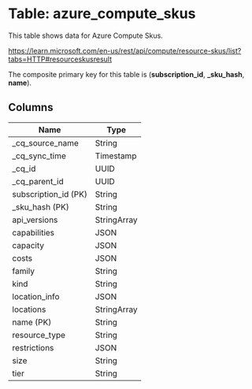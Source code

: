 # Table: azure_compute_skus

This table shows data for Azure Compute Skus.

https://learn.microsoft.com/en-us/rest/api/compute/resource-skus/list?tabs=HTTP#resourceskusresult

The composite primary key for this table is (**subscription_id**, **_sku_hash**, **name**).

## Columns

| Name          | Type          |
| ------------- | ------------- |
|_cq_source_name|String|
|_cq_sync_time|Timestamp|
|_cq_id|UUID|
|_cq_parent_id|UUID|
|subscription_id (PK)|String|
|_sku_hash (PK)|String|
|api_versions|StringArray|
|capabilities|JSON|
|capacity|JSON|
|costs|JSON|
|family|String|
|kind|String|
|location_info|JSON|
|locations|StringArray|
|name (PK)|String|
|resource_type|String|
|restrictions|JSON|
|size|String|
|tier|String|